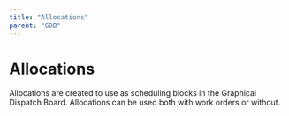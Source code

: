 ```yaml
---
title: "Allocations"
parent: "GDB"
---
```


# Allocations
Allocations are created to use as scheduling blocks in the Graphical Dispatch Board. Allocations can be used both with work orders or without. 